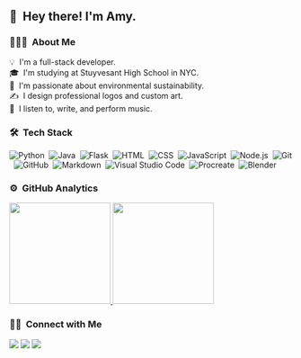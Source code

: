 ## 👋 &nbsp;Hey there! I'm Amy.

### 👨🏻‍💻 &nbsp;About Me

💡 &nbsp;I'm a full-stack developer.\
🎓 &nbsp;I'm studying at Stuyvesant High School in NYC.\
🌱 &nbsp;I'm passionate about environmental sustainability.\
✍️ &nbsp;I design professional logos and custom art.\
🎹 &nbsp;I listen to, write, and perform music. 

### 🛠 &nbsp;Tech Stack

![Python](https://img.shields.io/badge/-Python-05122A?style=flat&logo=python)&nbsp;
![Java](https://img.shields.io/badge/-Java-05122A?style=flat&logo=Java&logoColor=FFA518)&nbsp;
![Flask](https://img.shields.io/badge/-Flask-05122A?style=flat&logo=flask)&nbsp;
![HTML](https://img.shields.io/badge/-HTML-05122A?style=flat&logo=HTML5)&nbsp;
![CSS](https://img.shields.io/badge/-CSS-05122A?style=flat&logo=CSS3&logoColor=1572B6)&nbsp;
![JavaScript](https://img.shields.io/badge/-JavaScript-05122A?style=flat&logo=javascript)&nbsp;
![Node.js](https://img.shields.io/badge/-Node.js-05122A?style=flat&logo=node.js)&nbsp;
![Git](https://img.shields.io/badge/-Git-05122A?style=flat&logo=git)&nbsp;
![GitHub](https://img.shields.io/badge/-GitHub-05122A?style=flat&logo=github)&nbsp;
![Markdown](https://img.shields.io/badge/-Markdown-05122A?style=flat&logo=markdown)&nbsp;
![Visual Studio Code](https://img.shields.io/badge/-Visual%20Studio%20Code-05122A?style=flat&logo=visual-studio-code&logoColor=007ACC)&nbsp;
![Procreate](https://img.shields.io/badge/-Procreate-05122A?style=flat&logo=progate&logoColor=F477FC)&nbsp;
![Blender](https://img.shields.io/badge/-Blender-05122A?style=flat&logo=blender&logoColor=f59b42)&nbsp;

### ⚙️ &nbsp;GitHub Analytics

<p align="left">
<a href="https://github.com/amymainyc">
  <img height="180em" src="https://github-readme-stats-eight-theta.vercel.app/api?username=amymainyc&show_icons=true&theme=tokyonight&include_all_commits=true&count_private=true"/>
  <img height="180em" src="https://github-readme-stats-eight-theta.vercel.app/api/top-langs/?username=amymainyc&layout=compact&langs_count=8&theme=tokyonight"/>
</a>
</p>

### 🤝🏻 &nbsp;Connect with Me

<p align="left">
<a href="https://www.linkedin.com/in/amy-mai-86261b1b6/"><img src="https://img.shields.io/badge/-Amy%20Mai-0077B5?style=flat&logo=Linkedin&logoColor=white"/></a>
<a href="mailto:amymainyc@gmail.com"><img src="https://img.shields.io/badge/-amymainyc@gmail.com-D14836?style=flat&logo=Gmail&logoColor=white"/></a>
<a href="https://www.instagram.com/amymainyc"><img src="https://img.shields.io/badge/-@amymainyc-E4405F?style=flat&logo=Instagram&logoColor=white"/></a>
</p>
